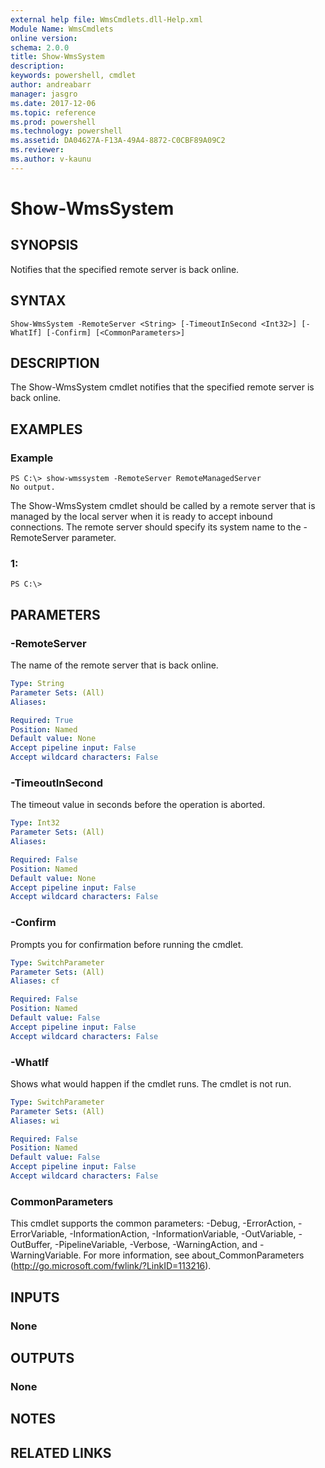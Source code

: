 ```yaml
---
external help file: WmsCmdlets.dll-Help.xml
Module Name: WmsCmdlets
online version: 
schema: 2.0.0
title: Show-WmsSystem
description: 
keywords: powershell, cmdlet
author: andreabarr
manager: jasgro
ms.date: 2017-12-06
ms.topic: reference
ms.prod: powershell
ms.technology: powershell
ms.assetid: DA04627A-F13A-49A4-8872-C0CBF89A09C2
ms.reviewer:
ms.author: v-kaunu
---
```


# Show-WmsSystem

## SYNOPSIS
Notifies that the specified remote server is back online.

## SYNTAX

```
Show-WmsSystem -RemoteServer <String> [-TimeoutInSecond <Int32>] [-WhatIf] [-Confirm] [<CommonParameters>]
```

## DESCRIPTION
The Show-WmsSystem cmdlet notifies that the specified remote server is back online.

## EXAMPLES

### Example
```
PS C:\> show-wmssystem -RemoteServer RemoteManagedServer
No output.
```

The Show-WmsSystem cmdlet should be called by a remote server that is managed by the local server when it is ready to accept inbound connections. 
The remote server should specify its system name to the -RemoteServer parameter.

### 1:
```
PS C:\>
```

## PARAMETERS

### -RemoteServer
The name of the remote server that is back online.

```yaml
Type: String
Parameter Sets: (All)
Aliases: 

Required: True
Position: Named
Default value: None
Accept pipeline input: False
Accept wildcard characters: False
```

### -TimeoutInSecond
The timeout value in seconds before the operation is aborted.

```yaml
Type: Int32
Parameter Sets: (All)
Aliases: 

Required: False
Position: Named
Default value: None
Accept pipeline input: False
Accept wildcard characters: False
```

### -Confirm
Prompts you for confirmation before running the cmdlet.

```yaml
Type: SwitchParameter
Parameter Sets: (All)
Aliases: cf

Required: False
Position: Named
Default value: False
Accept pipeline input: False
Accept wildcard characters: False
```

### -WhatIf
Shows what would happen if the cmdlet runs.
The cmdlet is not run.

```yaml
Type: SwitchParameter
Parameter Sets: (All)
Aliases: wi

Required: False
Position: Named
Default value: False
Accept pipeline input: False
Accept wildcard characters: False
```

### CommonParameters
This cmdlet supports the common parameters: -Debug, -ErrorAction, -ErrorVariable, -InformationAction, -InformationVariable, -OutVariable, -OutBuffer, -PipelineVariable, -Verbose, -WarningAction, and -WarningVariable. For more information, see about_CommonParameters (http://go.microsoft.com/fwlink/?LinkID=113216).

## INPUTS

### None

## OUTPUTS

### None

## NOTES

## RELATED LINKS


